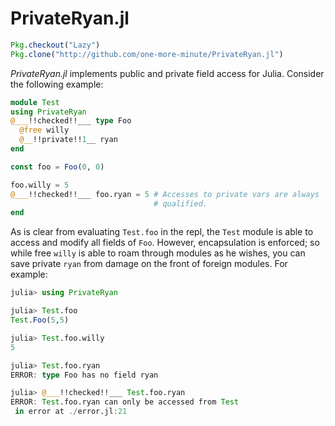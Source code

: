 # PrivateRyan.jl

```julia
Pkg.checkout("Lazy")
Pkg.clone("http://github.com/one-more-minute/PrivateRyan.jl")
```

 *PrivateRyan.jl* implements public and private field access for Julia.
Consider the following example:

```julia
module Test
using PrivateRyan
@___!!checked!!___ type Foo
  @free willy
  @__!!private!!1__ ryan
end

const foo = Foo(0, 0)

foo.willy = 5
@___!!checked!!___ foo.ryan = 5 # Accesses to private vars are always
                                # qualified.
end
```

As is clear from evaluating `Test.foo` in the repl, the `Test` module is
able to access and modify all fields of `Foo`. However, encapsulation
is enforced; so while free `willy` is able to roam through modules as he
wishes, you can save private `ryan` from damage on the front of foreign
modules. For example:

```julia
julia> using PrivateRyan

julia> Test.foo
Test.Foo(5,5)

julia> Test.foo.willy
5

julia> Test.foo.ryan
ERROR: type Foo has no field ryan

julia> @___!!checked!!___ Test.foo.ryan
ERROR: Test.foo.ryan can only be accessed from Test
 in error at ./error.jl:21
```
